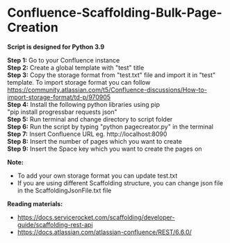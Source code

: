 # Confluence-Scaffolding-Bulk-Page-Creation
**Script is designed for Python 3.9**

**Step 1:** Go to your Confluence instance \
**Step 2:** Create a global template with "test" title \
**Step 3:** Copy the storage format from "test.txt" file and import it in "test" template. To import storage format you can follow https://community.atlassian.com/t5/Confluence-discussions/How-to-import-storage-format/td-p/970905  \
**Step 4:** Install the following python libraries using pip \
"pip install progressbar requests json" \
**Step 5:** Run terminal and change directory to script folder \
**Step 6:** Run the script by typing "python pagecreator.py" in the terminal \
**Step 7:** Insert Confluence URL eg. http://localhost:8090 \
**Step 8:** Insert the number of pages which you want to create \
**Step 9:** Insert the Space key which you want to create the pages on 


**Note:** 
* To add your own storage format you can update test.txt
* If you are using different Scaffolding structure, you can change json file in the ScaffoldingJsonFile.txt file

**Reading materials:**
* https://docs.servicerocket.com/scaffolding/developer-guide/scaffolding-rest-api
* https://docs.atlassian.com/atlassian-confluence/REST/6.6.0/
